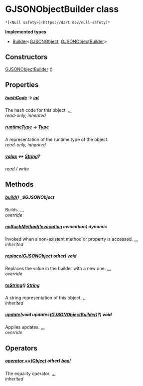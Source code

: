 


# GJSONObjectBuilder class






    *[<Null safety>](https://dart.dev/null-safety)*






**Implemented types**

- [Builder](https://pub.dev/documentation/built_value/8.1.4/built_value/Builder-class.html)&lt;[GJSONObject](../third_party_yonomi_graphql_schema_schema.docs.schema.gql/GJSONObject-class.md), [GJSONObjectBuilder](../third_party_yonomi_graphql_schema_schema.docs.schema.gql/GJSONObjectBuilder-class.md)>





## Constructors

[GJSONObjectBuilder](../third_party_yonomi_graphql_schema_schema.docs.schema.gql/GJSONObjectBuilder/GJSONObjectBuilder.md) ()

    


## Properties

##### [hashCode](https://api.flutter.dev/flutter/dart-core/Object/hashCode.html) &#8594; [int](https://api.flutter.dev/flutter/dart-core/int-class.html)



The hash code for this object. [...](https://api.flutter.dev/flutter/dart-core/Object/hashCode.html)  
_read-only, inherited_



##### [runtimeType](https://api.flutter.dev/flutter/dart-core/Object/runtimeType.html) &#8594; [Type](https://api.flutter.dev/flutter/dart-core/Type-class.html)



A representation of the runtime type of the object.   
_read-only, inherited_



##### [value](../third_party_yonomi_graphql_schema_schema.docs.schema.gql/GJSONObjectBuilder/value.md) &#8596; [String](https://api.flutter.dev/flutter/dart-core/String-class.html)?



   
_read / write_




## Methods

##### [build](../third_party_yonomi_graphql_schema_schema.docs.schema.gql/GJSONObjectBuilder/build.md)() _$GJSONObject



Builds. [...](../third_party_yonomi_graphql_schema_schema.docs.schema.gql/GJSONObjectBuilder/build.md)  
_override_



##### [noSuchMethod](https://api.flutter.dev/flutter/dart-core/Object/noSuchMethod.html)([Invocation](https://api.flutter.dev/flutter/dart-core/Invocation-class.html) invocation) dynamic



Invoked when a non-existent method or property is accessed. [...](https://api.flutter.dev/flutter/dart-core/Object/noSuchMethod.html)  
_inherited_



##### [replace](../third_party_yonomi_graphql_schema_schema.docs.schema.gql/GJSONObjectBuilder/replace.md)([GJSONObject](../third_party_yonomi_graphql_schema_schema.docs.schema.gql/GJSONObject-class.md) other) void



Replaces the value in the builder with a new one. [...](../third_party_yonomi_graphql_schema_schema.docs.schema.gql/GJSONObjectBuilder/replace.md)  
_override_



##### [toString](https://api.flutter.dev/flutter/dart-core/Object/toString.html)() [String](https://api.flutter.dev/flutter/dart-core/String-class.html)



A string representation of this object. [...](https://api.flutter.dev/flutter/dart-core/Object/toString.html)  
_inherited_



##### [update](../third_party_yonomi_graphql_schema_schema.docs.schema.gql/GJSONObjectBuilder/update.md)(void updates([GJSONObjectBuilder](../third_party_yonomi_graphql_schema_schema.docs.schema.gql/GJSONObjectBuilder-class.md))?) void



Applies updates. [...](../third_party_yonomi_graphql_schema_schema.docs.schema.gql/GJSONObjectBuilder/update.md)  
_override_




## Operators

##### [operator ==](https://api.flutter.dev/flutter/dart-core/Object/operator_equals.html)([Object](https://api.flutter.dev/flutter/dart-core/Object-class.html) other) [bool](https://api.flutter.dev/flutter/dart-core/bool-class.html)



The equality operator. [...](https://api.flutter.dev/flutter/dart-core/Object/operator_equals.html)  
_inherited_











